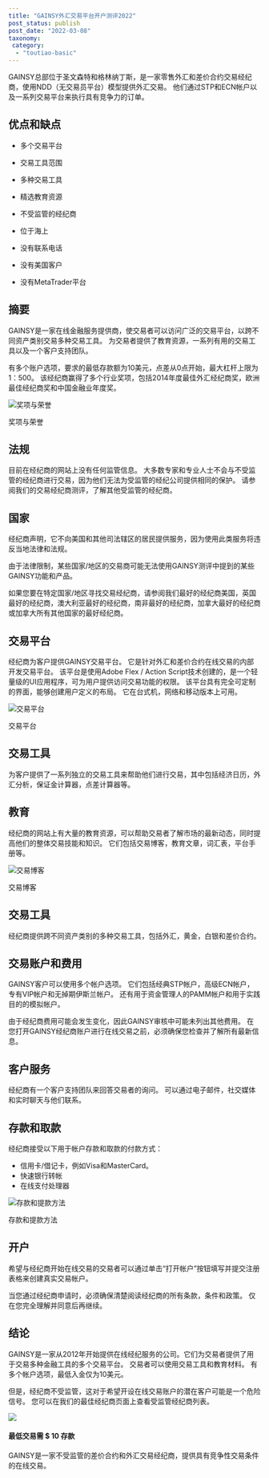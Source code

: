 ```yaml
---
title: "GAINSY外汇交易平台开户测评2022"
post_status: publish
post_date: "2022-03-08"
taxonomy:
 category: 
  - "toutiao-basic"
---
```


GAINSY总部位于圣文森特和格林纳丁斯，是一家零售外汇和差价合约交易经纪商，使用NDD（无交易员平台）模型提供外汇交易。 他们通过STP和ECN帐户以及一系列交易平台来执行具有竞争力的订单。

## 优点和缺点

- 多个交易平台
    
- 交易工具范围
    
- 多种交易工具
    
- 精选教育资源
    
- 不受监管的经纪商
    
- 位于海上
    
- 没有联系电话
    
- 没有美国客户
    
- 没有MetaTrader平台
    

## 摘要

GAINSY是一家在线金融服务提供商，使交易者可以访问广泛的交易平台，以跨不同资产类别交易多种交易工具。 为交易者提供了教育资源，一系列有用的交易工具以及一个客户支持团队。

有多个账户选项，要求的最低存款额为10美元，点差从0点开始，最大杠杆上限为1：500。 该经纪商赢得了多个行业奖项，包括2014年度最佳外汇经纪商奖，欧洲最佳经纪商奖和中国金融业年度奖。

![奖项与荣誉](https://cdn.fendou.la/funstoutiao/2020/11/GAINSY-Review-Awards-And-Recognitions-1024x189.jpg "奖项与荣誉")

奖项与荣誉

## 法规

目前在经纪商的网站上没有任何监管信息。 大多数专家和专业人士不会与不受监管的经纪商进行交易，因为他们无法为受监管的经纪公司提供相同的保护。 请参阅我们的交易经纪商测评，了解其他受监管的经纪商。

## 国家

经纪商声明，它不向美国和其他司法辖区的居民提供服务，因为使用此类服务​​将违反当地法律和法规。

由于法律限制，某些国家/地区的交易商可能无法使用GAINSY测评中提到的某些GAINSY功能和产品。

如果您要在特定国家/地区寻找交易经纪商，请参阅我们最好的经纪商美国，英国最好的经纪商，澳大利亚最好的经纪商，南非最好的经纪商，加拿大最好的经纪商或加拿大所有其他国家的最好经纪商。

## 交易平台

经纪商为客户提供GAINSY交易平台。 它是针对外汇和差价合约在线交易的内部开发交易平台。 该平台是使用Adobe Flex / Action Script技术创建的，是一个轻量级的UI应用程序，可为用户提供访问交易功能的权限。 该平台具有完全可定制的界面，能够创建用户定义的布局。 它在台式机，网络和移动版本上可用。

![交易平台](https://cdn.fendou.la/funstoutiao/2020/11/GAINSY-Review-Trading-Platform--1024x187.jpg "交易平台")

交易平台

## 交易工具

为客户提供了一系列独立的交易工具来帮助他们进行交易，其中包括经济日历，外汇分析，保证金计算器，点差计算器等。

## 教育

经纪商的网站上有大量的教育资源，可以帮助交易者了解市场的最新动态，同时提高他们的整体交易技能和知识。 它们包括交易博客，教育文章，词汇表，平台手册等。

![交易博客](https://cdn.fendou.la/funstoutiao/2020/11/GAINSY-Review-Trading-Blog.jpg "交易博客")

交易博客

## 交易工具

经纪商提供跨不同资产类别的多种交易工具，包括外汇，黄金，白银和差价合约。

## 交易账户和费用

GAINSY客户可以使用多个帐户选项。 它们包括经典STP帐户，高级ECN帐户，专有VIP帐户和无掉期伊斯兰帐户。 还有用于资金管理人的PAMM帐户和用于实践目的的模拟帐户。

由于经纪商费用可能会发生变化，因此GAINSY审核中可能未列出其他费用。 在您打开GAINSY经纪商账户进行在线交易之前，必须确保您检查并了解所有最新信息。

## 客户服务

经纪商有一个客户支持团队来回答交易者的询问。 可以通过电子邮件，社交媒体和实时聊天与他们联系。

## 存款和取款

经纪商接受以下用于帐户存款和取款的付款方式：

- 信用卡/借记卡，例如Visa和MasterCard。
- 快速银行转帐
- 在线支付处理器

![存款和提款方法](https://cdn.fendou.la/funstoutiao/2020/11/GAINSY-Review-Deposit-And-Withdrawal-Methods.jpg "存款和提款方法")

存款和提款方法

## 开户

希望与经纪商开始在线交易的交易者可以通过单击“打开帐户”按钮填写并提交注册表格来创建真实交易帐户。

当您通过经纪商申请时，必须确保清楚阅读经纪商的所有条款，条件和政策。 仅在您完全理解并同意后再继续。

## 结论

GAINSY是一家从2012年开始提供在线经纪服务的公司。它们为交易者提供了用于交易多种金融工具的多个交易平台。 交易者可以使用交易工具和教育材料。 有多个帐户选项，最低入金仅为10美元。

但是，经纪商不受监管，这对于希望开设在线交易账户的潜在客户可能是一个危险信号。 您可以在我们的最佳经纪商页面上查看受监管经纪商列表。

![](https://cdn.fendou.la/funstoutiao/2020/11/GAINSY-Logo.png)

#### 最低交易需 $ 10 存款

GAINSY是一家不受监管的差价合约和外汇交易经纪商，提供具有竞争性交易条件的在线交易。
